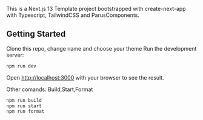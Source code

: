 This is a Next.js 13 Template project bootstrapped with create-next-app with Typescript, TailwindCSS and ParusComponents.

## Getting Started

Clone this repo, change name and choose your theme
Run the development server:

```bash
npm run dev
```

Open [http://localhost:3000](http://localhost:3000) with your browser to see the result.

Other comands: Build,Start,Format

```bash
npm run build
npm run start
npm run format
```
